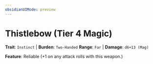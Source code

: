 ```yaml
---
obsidianUIMode: preview
---
```

# Thistlebow (Tier 4 Magic)

**Trait**: `Instinct` | **Burden**: `Two-Handed`
**Range**: `Far` | **Damage**: `d6+13 (Mag)`

**Feature**: Reliable (+1 on any attack rolls with this weapon.)
